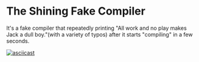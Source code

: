 # The Shining Fake Compiler
It's a fake compiler that repeatedly printing "All work and no play makes Jack a dull boy."(with a variety of typos) after it starts "compiling" in a few seconds.

[![asciicast](https://asciinema.org/a/243134.svg)](https://asciinema.org/a/243134)
